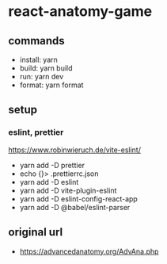 # react-anatomy-game

## commands

- install: yarn
- build: yarn build
- run: yarn dev
- format: yarn format

## setup

### eslint, prettier

https://www.robinwieruch.de/vite-eslint/

- yarn add -D prettier
- echo {}> .prettierrc.json
- yarn add -D eslint
- yarn add -D vite-plugin-eslint
- yarn add -D eslint-config-react-app
- yarn add -D @babel/eslint-parser

## original url

- https://advancedanatomy.org/AdvAna.php
